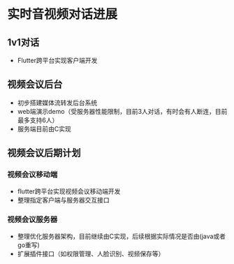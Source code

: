 # 实时音视频对话进展
## 1v1对话
* Flutter跨平台实现客户端开发

## 视频会议后台
* 初步搭建媒体流转发后台系统
* web端演示demo（受服务器性能限制，目前3人对话，有时会有人断连，目前最多支持6人）
* 服务端目前由C实现

## 视频会议后期计划
### 视频会议移动端
* flutter跨平台实现视频会议移动端开发
* 整理指定客户端与服务器交互接口

### 视频会议服务器
* 整理优化服务器架构，目前继续由C实现，后续根据实际情况是否由(java或者go重写)
* 扩展插件接口（如权限管理、人脸识别、视频保存等）